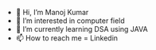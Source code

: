 - 👋 Hi, I’m Manoj Kumar
- 👀 I’m interested in computer field
- 🌱 I’m currently learning DSA using JAVA
- 📫 How to reach me = Linkedin

<!---
BCAPATHSHALA/BCAPATHSHALA is a ✨ special ✨ repository because its `README.md` (this file) appears on your GitHub profile.
You can click the Preview link to take a look at your changes.
--->
